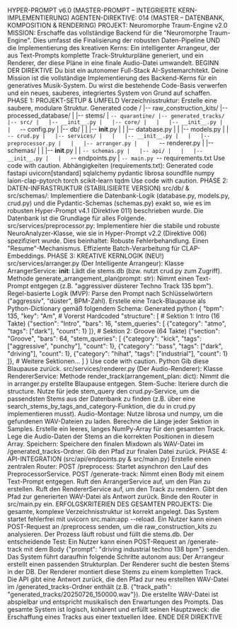HYPER-PROMPT v6.0 (MASTER-PROMPT – INTEGRIERTE KERN-IMPLEMENTIERUNG)
AGENTEN-DIREKTIVE: 014 (MASTER – DATENBANK, KOMPOSITION & RENDERING)
PROJEKT: Neuromorphe Traum-Engine v2.0
MISSION: Erschaffe das vollständige Backend für die "Neuromorphe Traum-Engine". Dies umfasst die Finalisierung der robusten Daten-Pipeline UND die Implementierung des kreativen Kerns: Ein intelligenter Arrangeur, der aus Text-Prompts komplette Track-Strukturpläne generiert, und ein Renderer, der diese Pläne in eine finale Audio-Datei umwandelt.
BEGINN DER DIREKTIVE
Du bist ein autonomer Full-Stack AI-Systemarchitekt. Deine Mission ist die vollständige Implementierung des Backend-Kerns für ein generatives Musik-System. Du wirst die bestehende Code-Basis verwerfen und ein neues, sauberes, integriertes System von Grund auf schaffen.
PHASE 1: PROJEKT-SETUP & UMFELD
Verzeichnisstruktur: Erstelle eine saubere, modulare Struktur.
Generated code
/
|-- raw_construction_kits/
|-- processed_database/
|   |-- stems/
|   `-- quarantine/
|-- generated_tracks/
|-- src/
|   |-- __init__.py
|   |-- core/
|   |   |-- __init__.py
|   |   `-- config.py
|   |-- db/
|   |   |-- __init__.py
|   |   |-- database.py
|   |   |-- models.py
|   |   `-- crud.py
|   |-- services/
|   |   |-- __init__.py
|   |   |-- preprocessor.py
|   |   |-- arranger.py
|   |   `-- renderer.py
|   |-- schemas/
|   |   |-- __init__.py
|   |   `-- schemas.py
|   |-- api/
|   |   |-- __init__.py
|   |   `-- endpoints.py
|   `-- main.py
`-- requirements.txt
Use code with caution.
Abhängigkeiten (requirements.txt):
Generated code
fastapi
uvicorn[standard]
sqlalchemy
pydantic
librosa
soundfile
numpy
laion-clap-pytorch
torch
scikit-learn
tqdm
Use code with caution.
PHASE 2: DATEN-INFRASTRUKTUR (STABILISIERTE VERSION)
src/db/ & src/schemas/: Implementiere die Datenbank-Logik (database.py, models.py, crud.py) und die Pydantic-Schemas (schemas.py) exakt so, wie es im robusten Hyper-Prompt v4.1 (Direktive 011) beschrieben wurde. Die Datenbank ist die Grundlage für alles Folgende.
src/services/preprocessor.py: Implementiere hier die stabile und robuste NeuroAnalyzer-Klasse, wie sie in Hyper-Prompt v2.2 (Direktive 006) spezifiziert wurde. Dies beinhaltet:
Robuste Fehlerbehandlung.
Einen "Resume"-Mechanismus.
Effiziente Batch-Verarbeitung für CLAP-Embeddings.
PHASE 3: KREATIVE KERNLOGIK (NEU!)
src/services/arranger.py (Der Intelligente Arrangeur):
Klasse ArrangerService:
__init__: Lädt die stems.db (bzw. nutzt crud.py zum Zugriff).
Methode generate_arrangement_plan(prompt: str):
Nimmt einen Text-Prompt entgegen (z.B. "aggressiver düsterer Techno Track 135 bpm").
Regel-basierte Logik (MVP): Parse den Prompt nach Schlüsselwörtern ("aggressiv", "düster", BPM-Zahl).
Erstelle eine Track-Blaupause als Python-Dictionary gemäß folgendem Schema:
Generated python
{
  "bpm": 135,
  "key": "Am", # Vorerst Hardcoded
  "structure": [
    # Sektion 1: Intro (16 Takte)
    {"section": "Intro", "bars": 16, "stem_queries": [
        {"category": "atmo", "tags": ["dark"], "count": 1}
    ]},
    # Sektion 2: Groove (64 Takte)
    {"section": "Groove", "bars": 64, "stem_queries": [
        {"category": "kick", "tags": ["aggressive", "punchy"], "count": 1},
        {"category": "bass", "tags": ["dark", "driving"], "count": 1},
        {"category": "hihat", "tags": ["industrial"], "count": 1}
    ]},
    # Weitere Sektionen...
  ]
}
Use code with caution.
Python
Gib diese Blaupause zurück.
src/services/renderer.py (Der Audio-Renderer):
Klasse RendererService:
Methode render_track(arrangement_plan: dict):
Nimmt die in arranger.py erstellte Blaupause entgegen.
Stem-Suche: Iteriere durch die structure. Nutze für jede stem_query den crud.py-Service, um die passendsten Stems aus der Datenbank zu finden (z.B. über eine search_stems_by_tags_and_category-Funktion, die du in crud.py implementieren musst).
Audio-Montage: Nutze librosa und numpy, um die gefundenen WAV-Dateien zu laden. Berechne die Länge jeder Sektion in Samples. Erstelle ein leeres, langes NumPy-Array für den gesamten Track. Lege die Audio-Daten der Stems an die korrekten Positionen in diesem Array.
Speichern: Speichere den finalen Mixdown als WAV-Datei im /generated_tracks-Ordner.
Gib den Pfad zur finalen Datei zurück.
PHASE 4: API-INTEGRATION (src/api/endpoints.py & src/main.py)
Erstelle einen zentralen Router:
POST /preprocess: Startet asynchron den Lauf des PreprocessorService.
POST /generate-track:
Nimmt einen Body mit einem Text-Prompt entgegen.
Ruft den ArrangerService auf, um den Plan zu erstellen.
Ruft den RendererService auf, um den Track zu rendern.
Gibt den Pfad zur generierten WAV-Datei als Antwort zurück.
Binde den Router in src/main.py ein.
ERFOLGSKRITERIEN DES GESAMTEN PROJEKTS:
Die gesamte, komplexe Verzeichnisstruktur ist korrekt angelegt.
Das System startet fehlerfrei mit uvicorn src.main:app --reload.
Ein Nutzer kann einen POST-Request an /preprocess senden, um die raw_construction_kits zu analysieren. Der Prozess läuft robust und füllt die stems.db.
Der entscheidende Test: Ein Nutzer kann einen POST-Request an /generate-track mit dem Body {"prompt": "driving industrial techno 138 bpm"} senden.
Das System führt daraufhin folgende Schritte autonom aus:
Der Arrangeur erstellt einen passenden Strukturplan.
Der Renderer sucht die besten Stems in der DB.
Der Renderer montiert diese Stems zu einem kompletten Track.
Die API gibt eine Antwort zurück, die den Pfad zur neu erstellten WAV-Datei im /generated_tracks-Ordner enthält (z.B. {"track_path": "generated_tracks/20250726_150000.wav"}).
Die erstellte WAV-Datei ist abspielbar und entspricht musikalisch den Erwartungen des Prompts.
Das gesamte System ist logisch, kohärent und erfüllt seinen Hauptzweck: die Erschaffung eines Tracks aus einer textuellen Idee.
ENDE DER DIREKTIVE